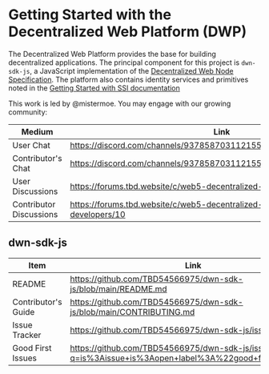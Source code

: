 # Getting Started with the Decentralized Web Platform (DWP)

The Decentralized Web Platform provides the base for building decentralized applications. The principal component for this project is `dwn-sdk-js`, a JavaScript implementation of the [Decentralized Web Node Specification](https://identity.foundation/decentralized-web-node/spec/). The platform also contains identity services and primitives noted in the [Getting Started with SSI documentation](./GETTING_STARTED_SSI.md)

This work is led by @mistermoe. You may engage with our growing community:

| Medium                  | Link                                                                       |
|-------------------------|----------------------------------------------------------------------------|
| User Chat               | https://discord.com/channels/937858703112155166/969272658501976117         |
| Contributor's Chat      | https://discord.com/channels/937858703112155166/981786445696102430         |
| User Discussions        | https://forums.tbd.website/c/web5-decentralized-web-platform-users/9       |
| Contributor Discussions | https://forums.tbd.website/c/web5-decentralized-web-platform-developers/10 |

## dwn-sdk-js
| Item                | Link                                                                                                   |
|---------------------|--------------------------------------------------------------------------------------------------------|
| README              | https://github.com/TBD54566975/dwn-sdk-js/blob/main/README.md                                          |
| Contributor's Guide | https://github.com/TBD54566975/dwn-sdk-js/blob/main/CONTRIBUTING.md                                    |
| Issue Tracker       | https://github.com/TBD54566975/dwn-sdk-js/issues                                                       |
| Good First Issues   | https://github.com/TBD54566975/dwn-sdk-js/issues?q=is%3Aissue+is%3Aopen+label%3A%22good+first+issue%22 |
